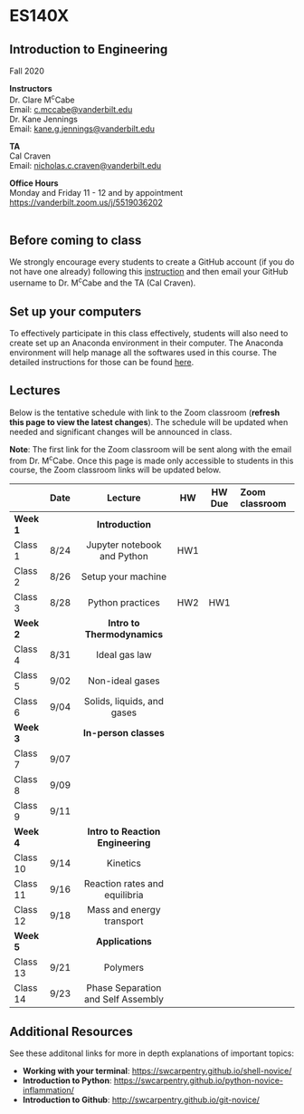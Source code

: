 # ES140X
## Introduction to Engineering
Fall 2020

**Instructors**<br/>
Dr. Clare M<sup>c</sup>Cabe  
Email: c.mccabe@vanderbilt.edu   
Dr. Kane Jennings  
Email: kane.g.jennings@vanderbilt.edu


**TA**<br/> 
Cal Craven  
Email: nicholas.c.craven@vanderbilt.edu

**Office Hours** <br/> 
Monday and Friday 11 - 12 and by appointment  
https://vanderbilt.zoom.us/j/5519036202
<br />
<br /> 

## Before coming to class

We strongly encourage every students to create a GitHub account (if you do not have one already) following this [instruction](instructions/README.md#create-your-github-account) and then email your GitHub username to Dr. M<sup>c</sup>Cabe and the TA (Cal Craven).


## Set up your computers

To effectively participate in this class effectively, students will also need to create set up an Anaconda environment in their computer.
The Anaconda environment will help manage all the softwares used in this course.
The detailed instructions for those can be found [here](instructions). 


## Lectures

Below is the tentative schedule with link to the Zoom classroom 
(**refresh this page to view the latest changes**). The schedule will be updated when
needed and significant changes will be announced in class.

**Note**: The first link for the Zoom classroom will be sent along with the email from Dr. M<sup>c</sup>Cabe.
Once this page is made only accessible to students in this course, the Zoom classroom links will be updated below. 

|                       | Date | Lecture | HW | HW Due | Zoom classroom |
| :--------------- |:-------:|:----------:|:------:|:-----------:|:--------------------|
| **Week 1**     |         |**Introduction**|         |               |                            |
| Class 1          | 8/24 | Jupyter notebook and Python | HW1 |               |                            |
| Class 2          | 8/26 | Setup your machine |         |               |                            |
| Class 3          | 8/28 | Python practices | HW2 | HW1 |                           |
| **Week 2**     |         | **Intro to Thermodynamics**|         |               |                            |
| Class 4          | 8/31 | Ideal gas law |         |               |                            |
| Class 5          | 9/02 | Non-ideal gases |         |               |                            |
| Class 6          | 9/04 | Solids, liquids, and gases |         |               |                            |
| **Week 3**     |         | **In-person classes** |         |               |                            |
| Class 7          | 9/07 |              |         |               |                            |
| Class 8          | 9/09 |              |         |               |                            |
| Class 9          | 9/11 |              |         |               |                            |
| **Week 4**     |         | **Intro to Reaction Engineering** |         |               |                            |
| Class 10         | 9/14 | Kinetics |         |               |                            |
| Class 11         | 9/16 | Reaction rates and equilibria |         |               |                            |
| Class 12         | 9/18 | Mass and energy transport |         |               |                            |
| **Week 5**     |         | **Applications** |         |               |                            |
| Class 13         | 9/21 | Polymers |         |               |                            |
| Class 14         | 9/23 | Phase Separation and Self Assembly|         |               |                            |

## Additional Resources  
See these additonal links for more in depth explanations of important topics:  
- **Working with your terminal**: https://swcarpentry.github.io/shell-novice/  
- **Introduction to Python**:         https://swcarpentry.github.io/python-novice-inflammation/  
- **Introduction to Github**:          http://swcarpentry.github.io/git-novice/  
